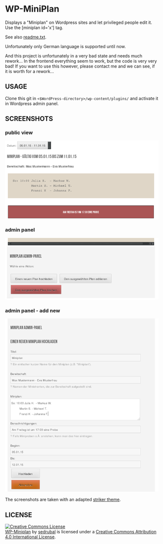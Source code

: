 WP-MiniPlan
===========

Displays a "Miniplan" on Wordpress sites and let privileged people edit it. Use the [miniplan id='x'] tag.

See also [readme.txt](readme.txt).

Unfortunately only German language is supported until now.

And this project is unfortunately in a very bad state and needs much rework... In the frontend everything seem to work, but the code is very very bad!
If you want to use this however, please contact me and we can see, if it is worth for a rework...

USAGE
-----

Clone this git in `<$WordPress-directory>/wp-content/plugins/` and activate it in Wordpress admin panel.

SCREENSHOTS
-----------

### public view
![public view](screenshot-1.png)
### admin panel
![admin panel](screenshot-2.png)
### admin panel - add new
![admin panel - add new](screenshot-3.png)

The screenshots are taken with an adapted [striker theme](https://wordpress.org/themes/striker).

LICENSE
-------

<a rel="license" href="http://creativecommons.org/licenses/by/4.0/"><img alt="Creative Commons License" style="border-width:0" src="https://i.creativecommons.org/l/by/4.0/88x31.png" /></a>
<br />
<span xmlns:dct="http://purl.org/dc/terms/" property="dct:title"><a href="https://github.com/sedrubal/wp-miniplan">WP-Miniplan</a></span>
by
<a xmlns:cc="http://creativecommons.org/ns#" href="https://github.com/sedrubal" property="cc:attributionName" rel="cc:attributionURL">sedrubal</a>
is licensed under a
<a rel="license" href="http://creativecommons.org/licenses/by/4.0/">Creative Commons Attribution 4.0 International License</a>.
